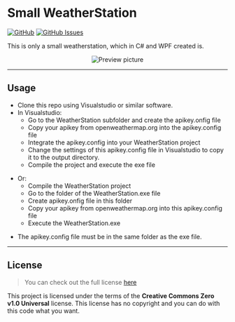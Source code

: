 Small WeatherStation
============
[![GitHub](https://img.shields.io/github/license/DStreichert/small-weatherstation.svg)](https://creativecommons.org/publicdomain/zero/1.0/) [![GitHub Issues](https://img.shields.io/github/issues/DStreichert/small-weatherstation.svg)](https://github.com/DStreichert/small-weatherstation/issues)

This is only a small weatherstation, which in C# and WPF created is.

<div style="text-align: center;">

![Preview picture](https://user-images.githubusercontent.com/42210597/223844453-bea73638-502c-41eb-884b-0614dfd61ee6.png)

</div>

---

## Usage
- Clone this repo using Visualstudio or similar software.
- In Visualstudio:
  - Go to the WeatherStation subfolder and create the apikey.onfig file
  - Copy your apikey from openweathermap.org into the apikey.config file
  - Integrate the apikey.config into your WeatherStation project
  - Change the settings of this apikey.config file in Visualstudio to copy it to the output directory.
  - Compile the project and execute the exe file
+ Or:
  + Compile the WeatherStation project
  + Go to the folder of the WeatherStation.exe file
  + Create apikey.onfig file in this folder
  + Copy your apikey from openweathermap.org into this apikey.config file
  + Execute the WeatherStation.exe
- The apikey.config file must be in the same folder as the exe file.

---

## License
>You can check out the full license [here](https://creativecommons.org/publicdomain/zero/1.0/)

This project is licensed under the terms of the **Creative Commons Zero v1.0 Universal** license.
This license has no copyright and you can do with this code what you want.
